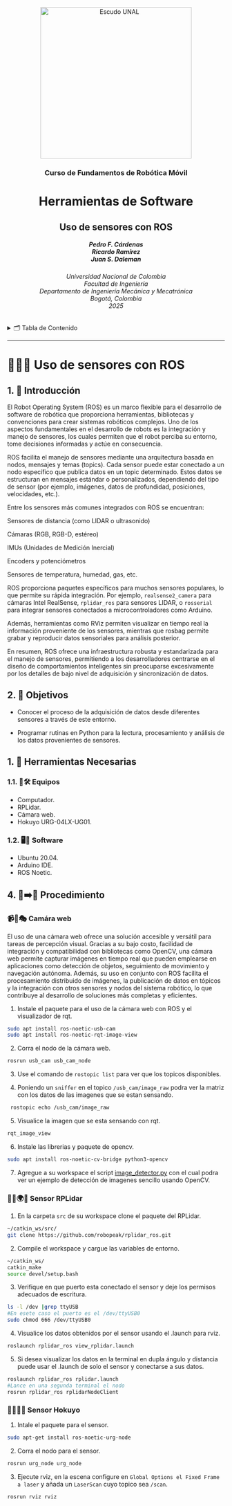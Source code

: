 <div align="center">
<picture>
    <source srcset="https://imgur.com/5bYAzsb.png" media="(prefers-color-scheme: dark)">
    <source srcset="https://imgur.com/Os03JoE.png" media="(prefers-color-scheme: light)">
    <img src="https://imgur.com/Os03JoE.png" alt="Escudo UNAL" width="350px">
</picture>

<h3>Curso de Fundamentos de Robótica Móvil</h3>

<h1>Herramientas de Software</h1>

<h2>Uso de sensores con ROS</h2>

<h5>Pedro F. Cárdenas<br>
    Ricardo Ramírez<br>
    Juan S. Daleman</h5>

<h6>Universidad Nacional de Colombia<br>
    Facultad de Ingeniería<br>
    Departamento de Ingeniería Mecánica y Mecatrónica<br>
    Bogotá, Colombia<br>
    2025</h6>
</div>

<details>
    <summary>🗂️ Tabla de Contenido</summary>

<!-- TOC -->
- [1. 📖 Introducción](#1--introducción)
- [2. 🎯 Objetivos](#2--objetivos)
- [1. 🧰 Herramientas Necesarias](#1--herramientas-necesarias)
  - [1.1. 🔭🛠️ Equipos](#11-️-equipos)
  - [1.2. 🖥️💾 Software](#12-️-software)
- [4. 🔧➡️🚀 Procedimiento](#4-️-procedimiento)
  - [📹🎢🎭 Camára web](#-camára-web)
  - [🔦👀🌍📡 Sensor RPLidar](#-sensor-rplidar)
  - [🔦👀🌐🔭 Sensor Hokuyo](#-sensor-hokuyo)

</details>

---

<h1>👀🌐🤖 Uso de sensores con ROS</h1>

## 1. 📖 Introducción

El Robot Operating System (ROS) es un marco flexible para el desarrollo de software de robótica que proporciona herramientas, bibliotecas y convenciones para crear sistemas robóticos complejos. Uno de los aspectos fundamentales en el desarrollo de robots es la integración y manejo de sensores, los cuales permiten que el robot perciba su entorno, tome decisiones informadas y actúe en consecuencia.

ROS facilita el manejo de sensores mediante una arquitectura basada en nodos, mensajes y temas (topics). Cada sensor puede estar conectado a un nodo específico que publica datos en un topic determinado. Estos datos se estructuran en mensajes estándar o personalizados, dependiendo del tipo de sensor (por ejemplo, imágenes, datos de profundidad, posiciones, velocidades, etc.).

Entre los sensores más comunes integrados con ROS se encuentran:

Sensores de distancia (como LIDAR o ultrasonido)

Cámaras (RGB, RGB-D, estéreo)

IMUs (Unidades de Medición Inercial)

Encoders y potenciómetros

Sensores de temperatura, humedad, gas, etc.

ROS proporciona paquetes específicos para muchos sensores populares, lo que permite su rápida integración. Por ejemplo, `realsense2_camera` para cámaras Intel RealSense, `rplidar_ros` para sensores LIDAR, o `rosserial` para integrar sensores conectados a microcontroladores como Arduino.

Además, herramientas como RViz permiten visualizar en tiempo real la información proveniente de los sensores, mientras que rosbag permite grabar y reproducir datos sensoriales para análisis posterior.

En resumen, ROS ofrece una infraestructura robusta y estandarizada para el manejo de sensores, permitiendo a los desarrolladores centrarse en el diseño de comportamientos inteligentes sin preocuparse excesivamente por los detalles de bajo nivel de adquisición y sincronización de datos.

## 2. 🎯 Objetivos

 - Conocer el proceso de la adquisición de datos desde diferentes sensores a través de este entorno.

 - Programar rutinas en Python para la lectura, procesamiento y análisis de los datos provenientes de sensores.

## 1. 🧰 Herramientas Necesarias

### 1.1. 🔭🛠️ Equipos

  - Computador.
  - RPLidar.
  - Cámara web.
  - Hokuyo URG-04LX-UG01.

### 1.2. 🖥️💾 Software

  - Ubuntu 20.04.
  - Arduino IDE.
  - ROS Noetic.


## 4. 🔧➡️🚀 Procedimiento


### 📹🎢🎭 Camára web

El uso de una cámara web ofrece una solución accesible y versátil para tareas de percepción visual. Gracias a su bajo costo, facilidad de integración y compatibilidad con bibliotecas como OpenCV, una cámara web permite capturar imágenes en tiempo real que pueden emplearse en aplicaciones como detección de objetos, seguimiento de movimiento y navegación autónoma. Además, su uso en conjunto con ROS facilita el procesamiento distribuido de imágenes, la publicación de datos en tópicos y la integración con otros sensores y nodos del sistema robótico, lo que contribuye al desarrollo de soluciones más completas y eficientes.

1. Instale el paquete para el uso de la cámara web con ROS y el visualizador de rqt.

```sh
sudo apt install ros-noetic-usb-cam
sudo apt install ros-noetic-rqt-image-view
```

2. Corra el nodo de la cámara web.

```sh
rosrun usb_cam usb_cam_node
```

3. Use el comando de `rostopic list` para ver que los topicos disponibles.

4. Poniendo un `sniffer` en el topico `/usb_cam/image_raw` podra ver la matriz con los datos de las imagenes que se estan sensando.

```sh
 rostopic echo /usb_cam/image_raw
```

5. Visualice la imagen que se esta sensando con rqt.

```sh
rqt_image_view
```

6. Instale las librerias y paquete de opencv.

```sh
sudo apt install ros-noetic-cv-bridge python3-opencv
```

7. Agregue a su workspace el script [image_detector.py](./scripts/image_detector.py) con el cual podra ver un ejemplo de detección de imagenes sencillo usando OpenCV.

### 🔦👀🌍📡 Sensor RPLidar


1. En la carpeta `src` de su workspace clone el paquete del RPLidar.

```sh
~/catkin_ws/src/
git clone https://github.com/robopeak/rplidar_ros.git
```

2. Compile el workspace y cargue las variables de entorno.

```sh
~/catkin_ws/
catkin_make
source devel/setup.bash 
```

3. Verifique en que puerto esta conectado el sensor y deje los permisos adecuados de escritura.

```sh
ls -l /dev |grep ttyUSB
#En esete caso el puerto es el /dev/ttyUSB0
sudo chmod 666 /dev/ttyUSB0
```

4. Visualice los datos obtenidos por el sensor usando el .launch para rviz.

```sh
roslaunch rplidar_ros view_rplidar.launch
```

5. Si desea visualizar los datos en la terminal en dupla ángulo y distancia puede usar el .launch de solo el sensor y conectarse a sus datos.

```sh
roslaunch rplidar_ros rplidar.launch
#Lance en una segunda terminal el nodo
rosrun rplidar_ros rplidarNodeClient
```

### 🔦👀🌐🔭 Sensor Hokuyo

1. Intale el paquete para el sensor.

```sh
sudo apt-get install ros-noetic-urg-node
```

2. Corra el nodo para el sensor.

```sh
rosrun urg_node urg_node
```

3. Ejecute rviz, en la escena configure en `Global Options el Fixed Frame a laser` y añada un `LaserScan` cuyo topico sea `/scan`. 

```sh
rosrun rviz rviz
```